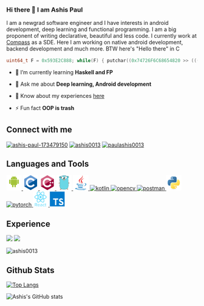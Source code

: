 ### Hi there 👋 I am Ashis Paul

I am a newgrad software engineer and I have interests in android development, deep learning and functional programming. I am a big proponent of writing declarative, beautiful and less code. I currently work at <a href="https://www.compass.com/">Compass</a> as a SDE. Here I am working on native android development, backend development and much more. BTW here's "Hello there" in C

```c
uint64_t F = 0x593E2C888; while(F) { putchar((0x74726F6C68654820 >> (((F >>= 3) & 7) << 3)) & 0xFF); }
```

- 🌱 I’m currently learning **Haskell and FP**

- 💬 Ask me about **Deep learning, Android development**

- 📄 Know about my experiences [here](https://github.com/ashis0013/ashis0013/files/8581222/CV.2.pdf)

- ⚡ Fun fact **OOP is trash**

## Connect with me
<p align="left">
<a href="https://linkedin.com/in/ashis-paul-173479150" target="blank"><img align="center" src="https://raw.githubusercontent.com/rahuldkjain/github-profile-readme-generator/master/src/images/icons/Social/linked-in-alt.svg" alt="ashis-paul-173479150" height="30" width="40" /></a>
<a href="https://instagram.com/ashis0013" target="blank"><img align="center" src="https://raw.githubusercontent.com/rahuldkjain/github-profile-readme-generator/master/src/images/icons/Social/instagram.svg" alt="ashis0013" height="30" width="40" /></a>
<a href="https://www.leetcode.com/paulashis0013" target="blank"><img align="center" src="https://raw.githubusercontent.com/rahuldkjain/github-profile-readme-generator/master/src/images/icons/Social/leet-code.svg" alt="paulashis0013" height="30" width="40" /></a>
</p>

## Languages and Tools
<p align="left"> <a href="https://developer.android.com" target="_blank" rel="noreferrer"> <img src="https://raw.githubusercontent.com/devicons/devicon/master/icons/android/android-original-wordmark.svg" alt="android" width="40" height="40"/> </a> <a href="https://www.cprogramming.com/" target="_blank" rel="noreferrer"> <img src="https://raw.githubusercontent.com/devicons/devicon/master/icons/c/c-original.svg" alt="c" width="40" height="40"/> </a> <a href="https://www.w3schools.com/cpp/" target="_blank" rel="noreferrer"> <img src="https://raw.githubusercontent.com/devicons/devicon/master/icons/cplusplus/cplusplus-original.svg" alt="cplusplus" width="40" height="40"/> </a> <a href="https://golang.org" target="_blank" rel="noreferrer"> <img src="https://raw.githubusercontent.com/devicons/devicon/master/icons/go/go-original.svg" alt="go" width="40" height="40"/> </a> <a href="https://www.java.com" target="_blank" rel="noreferrer"> <img src="https://raw.githubusercontent.com/devicons/devicon/master/icons/java/java-original.svg" alt="java" width="40" height="40"/> </a> <a href="https://kotlinlang.org" target="_blank" rel="noreferrer"> <img src="https://www.vectorlogo.zone/logos/kotlinlang/kotlinlang-icon.svg" alt="kotlin" width="40" height="40"/> </a> <a href="https://opencv.org/" target="_blank" rel="noreferrer"> <img src="https://www.vectorlogo.zone/logos/opencv/opencv-icon.svg" alt="opencv" width="40" height="40"/> </a> <a href="https://postman.com" target="_blank" rel="noreferrer"> <img src="https://www.vectorlogo.zone/logos/getpostman/getpostman-icon.svg" alt="postman" width="40" height="40"/> </a> <a href="https://www.python.org" target="_blank" rel="noreferrer"> <img src="https://raw.githubusercontent.com/devicons/devicon/master/icons/python/python-original.svg" alt="python" width="40" height="40"/> </a> <a href="https://pytorch.org/" target="_blank" rel="noreferrer"> <img src="https://www.vectorlogo.zone/logos/pytorch/pytorch-icon.svg" alt="pytorch" width="40" height="40"/> </a> <a href="https://reactjs.org/" target="_blank" rel="noreferrer"> <img src="https://raw.githubusercontent.com/devicons/devicon/master/icons/react/react-original-wordmark.svg" alt="react" width="40" height="40"/> </a> <a href="https://www.typescriptlang.org/" target="_blank" rel="noreferrer"> <img src="https://raw.githubusercontent.com/devicons/devicon/master/icons/typescript/typescript-original.svg" alt="typescript" width="40" height="40"/> </a> </p>

## Experience

<img src="https://user-images.githubusercontent.com/31564734/121517649-40792980-ca0d-11eb-94f0-41d0187266b2.gif" width="200px"></img>
<img src="https://user-images.githubusercontent.com/31564734/121518587-458aa880-ca0e-11eb-9622-ed1866d52c18.gif" width="200px"></img>

<p align="left"> <img src="https://komarev.com/ghpvc/?username=ashis0013&label=Profile%20views&color=0e75b6&style=flat" alt="ashis0013" /> </p>

## Github Stats
[![Top Langs](https://github-readme-stats.vercel.app/api/top-langs/?username=ashis0013&theme=tokyonight&layout=compact&exclude_repo=nvim-config)](https://github-readme-stats.vercel.app/api/top-langs/?username=ashis0013&theme=tokyonight&layout=compact&exclude_repo=nvim-config)

![Ashis's GitHub stats](https://github-readme-stats.vercel.app/api?username=ashis0013&show_icons=true&count_private=true&hide_rank=true&theme=tokyonight)


